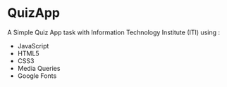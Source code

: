 # QuizApp
A Simple Quiz App task with Information Technology Institute (ITI) using :
- JavaScript
- HTML5
- CSS3
- Media Queries
- Google Fonts

